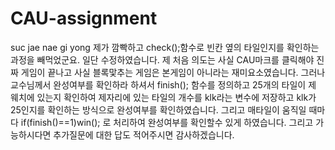 # CAU-assignment
suc jae nae gi yong
제가 깜빡하고 check();함수로 빈칸 옆의 타일인지를 확인하는 과정을 빼먹었군요.
일단 수정하였습니다.
제 처음 의도는 사실 CAU마크를 클릭해야 진짜 게임이 끝나고 사실 블록맟추는 게임은 본게임이 아니라는 재미요소였습니다.
그러나 교수님께서 완성여부를 확인하라 하셔서 finish(); 함수를 정의하고 25개의 타일이 제 웨치에 있는지 확인하여 제자리에 있는 타일의 개수를 klk라는 변수에 저장하고 klk가 25인지를 확인하는 방식으로 완성여부를 확인하였습니다.
그리고 매타일이 움직일 때마다
if(finish()==1)win();
로 처리하여 완성여부를 확인할수 있게 하였습니다.
그리고 가능하시다면 추가질문에 대한 답도 적어주시면 감사하겠습니다.
